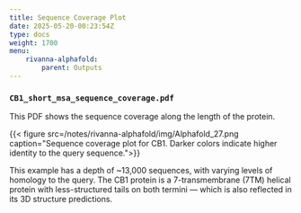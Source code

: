 ```yaml
---
title: Sequence Coverage Plot
date: 2025-05-20-00:23:54Z
type: docs 
weight: 1700
menu: 
    rivanna-alphafold:
        parent: Outputs
---
```


### `CB1_short_msa_sequence_coverage.pdf`

This PDF shows the sequence coverage along the length of the protein. 

{{< figure src=/notes/rivanna-alphafold/img/Alphafold_27.png caption="Sequence coverage plot for CB1. Darker colors indicate higher identity to the query sequence.">}}

This example has a depth of ~13,000 sequences, with varying levels of homology to the query.
The CB1 protein is a 7-transmembrane (7TM) helical protein with less-structured tails on both termini — which is also reflected in its 3D structure predictions.



